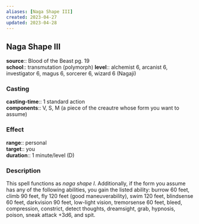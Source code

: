 ```yaml
---
aliases: [Naga Shape III]
created: 2023-04-27
updated: 2023-04-28
---
```


## Naga Shape III

**source**:: Blood of the Beast pg. 19  
**school**:: transmutation (polymorph)
**level**:: alchemist 6, arcanist 6, investigator 6, magus 6, sorcerer 6, wizard 6 (Nagaji)

### Casting

**casting-time**:: 1 standard action  
**components**:: V, S, M (a piece of the creautre whose form you want to assume)

### Effect

**range**:: personal  
**target**:: you  
**duration**:: 1 minute/level (D)

### Description

This spell functions as *naga shape I*. Additionally, if the form you assume has any of the following abilities, you gain the listed ability: burrow 60 feet, climb 90 feet, fly 120 feet (good maneuverability), swim 120 feet, blindsense 60 feet, darkvision 90 feet, low-light vision, tremorsense 60 feet, bleed, compression, constrict, detect thoughts, dreamsight, grab, hypnosis, poison, sneak attack +3d6, and spit.
